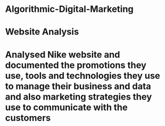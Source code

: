 # Algorithmic-Digital-Marketing

# Website Analysis
# Analysed Nike website and documented the promotions they use, tools and technologies they use to manage their business and data and also marketing strategies they use to communicate with the customers

